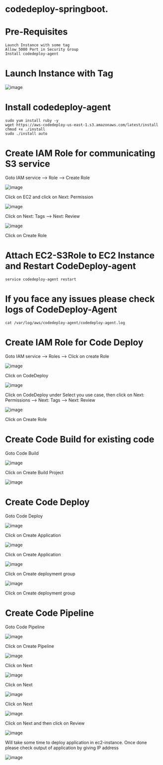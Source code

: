 # codedeploy-springboot.

# Pre-Requisites
    Launch Instance with some tag
    Allow 5000 Port in Security Group
    Install codedeploy-agent
# Launch Instance with Tag   
  ![image](https://user-images.githubusercontent.com/58024415/110238397-6ce15d80-7f67-11eb-8252-f66ea1abafb8.png)
# Install codedeploy-agent
    sudo yum install ruby -y
    wget https://aws-codedeploy-us-east-1.s3.amazonaws.com/latest/install
    chmod +x ./install
    sudo ./install auto
# Create IAM Role for communicating S3 service 
  Goto IAM service  --> Role  -->  Create Role 
  
  ![image](https://user-images.githubusercontent.com/58024415/110240495-2ba27b00-7f72-11eb-9991-c35fa87c2b50.png)

  Click on EC2 and click on Next: Permission
  
  ![image](https://user-images.githubusercontent.com/58024415/110240546-8045f600-7f72-11eb-971d-20622a8a186a.png)

  Click on Next: Tags  --> Next: Review
  
  ![image](https://user-images.githubusercontent.com/58024415/110240568-9f448800-7f72-11eb-891f-7659470c4def.png)

  Click on Create Role
# Attach EC2-S3Role to EC2 Instance and Restart CodeDeploy-agent
    service codedeploy-agent restart
# If you face any issues please check logs of CodeDeploy-Agent
    cat /var/log/aws/codedeploy-agent/codedeploy-agent.log
# Create IAM Role for Code Deploy
  Goto IAM service  -->  Roles  --> Click on create Role

  ![image](https://user-images.githubusercontent.com/58024415/110237776-d0698c00-7f63-11eb-9ffc-b258b2c11700.png)

  Click on CodeDeploy
  
  ![image](https://user-images.githubusercontent.com/58024415/110237814-0f97dd00-7f64-11eb-883e-e6a4f10d9773.png)
 
  Click on CodeDeploy under Select you use case, then click on Next: Permissions --> Next: Tags  --> Next: Review
  
  ![image](https://user-images.githubusercontent.com/58024415/110237882-761cfb00-7f64-11eb-9c3e-02fcfbe64541.png)

  Click on Create Role
# Create Code Build for existing code
  Goto Code Build
  
  ![image](https://user-images.githubusercontent.com/58024415/110230955-aa7bc180-7f3a-11eb-9877-61cda3283238.png)
  
  Click on Create Build Project
  
  ![image](https://user-images.githubusercontent.com/58024415/110231256-a355b300-7f3c-11eb-98cd-25f4ed904b2d.png)
# Create Code Deploy
  Goto Code Deploy
  
  ![image](https://user-images.githubusercontent.com/58024415/110238099-9bf6cf80-7f65-11eb-94f3-e7d9f7fec297.png)

  Click on Create Application
  
  ![image](https://user-images.githubusercontent.com/58024415/110238115-b7fa7100-7f65-11eb-9e18-0bf4a1aeb4a2.png)
  
  Click on Create Application
  
  ![image](https://user-images.githubusercontent.com/58024415/110238270-c301d100-7f66-11eb-8ff9-a08e0042f080.png)

  Click on Create deployment group
  
  ![image](https://user-images.githubusercontent.com/58024415/110238632-baaa9580-7f68-11eb-805e-fe92d10e38e0.png)

  Click on Create deployment group
  
# Create Code Pipeline
  Goto Code Pipeline
  
  ![image](https://user-images.githubusercontent.com/58024415/110238703-19700f00-7f69-11eb-90a6-d349ff35f5d7.png)

  Click on Create Pipeline
  
  ![image](https://user-images.githubusercontent.com/58024415/110238746-46bcbd00-7f69-11eb-9de6-a18db092878b.png)

  Click on Next
  
  ![image](https://user-images.githubusercontent.com/58024415/110238785-8683a480-7f69-11eb-9327-52820c7ec436.png)

  Click on Next
  
  ![image](https://user-images.githubusercontent.com/58024415/110239590-ce0c2f80-7f6d-11eb-9084-dde5fd8ff670.png)

  Click on Next
  
  ![image](https://user-images.githubusercontent.com/58024415/110239609-e1b79600-7f6d-11eb-9b0f-67af3e02e378.png)

  Click on Next and then click on Review
  
  ![image](https://user-images.githubusercontent.com/58024415/110239636-fa27b080-7f6d-11eb-9552-98684f61b4ec.png)

  Will take some time to deploy application in ec2-instance. Once done please check output of application by giving IP address
  
  ![image](https://user-images.githubusercontent.com/58024415/110240431-e4b48580-7f71-11eb-9443-badd4f109ce0.png)
